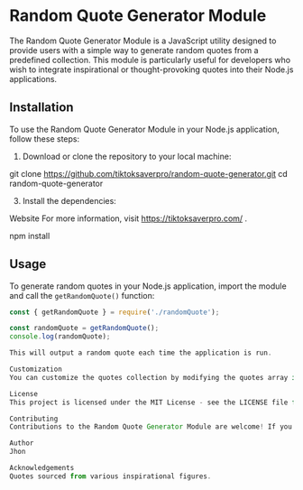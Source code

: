 # Random Quote Generator Module

The Random Quote Generator Module is a JavaScript utility designed to provide users with a simple way to generate random quotes from a predefined collection. This module is particularly useful for developers who wish to integrate inspirational or thought-provoking quotes into their Node.js applications.

## Installation

To use the Random Quote Generator Module in your Node.js application, follow these steps:

1. Download or clone the repository to your local machine:

git clone https://github.com/tiktoksaverpro/random-quote-generator.git
cd random-quote-generator

3. Install the dependencies:

Website
For more information, visit https://tiktoksaverpro.com/ .

npm install

## Usage

To generate random quotes in your Node.js application, import the module and call the `getRandomQuote()` function:

```javascript
const { getRandomQuote } = require('./randomQuote');

const randomQuote = getRandomQuote();
console.log(randomQuote);

This will output a random quote each time the application is run.

Customization
You can customize the quotes collection by modifying the quotes array in the randomQuote.js file. Feel free to add, remove, or modify quotes to suit your preferences.

License
This project is licensed under the MIT License - see the LICENSE file for details.

Contributing
Contributions to the Random Quote Generator Module are welcome! If you have any suggestions, improvements, or bug fixes, feel free to open an issue or create a pull request.

Author
Jhon

Acknowledgements
Quotes sourced from various inspirational figures.
